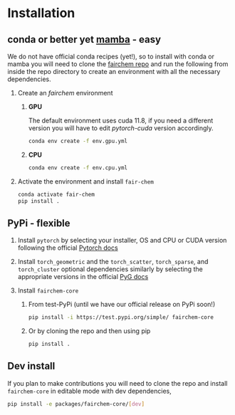 # Installation

## conda or better yet [mamba](https://mamba.readthedocs.io/en/latest/user_guide/mamba.html) - easy

We do not have official conda recipes (yet!), so to install with conda or mamba you will need to clone the
[fairchem repo](https://github.com/FAIR-Chem/fairchem) and run the following from inside the repo directory to create an environment with all the
necessary dependencies.

1. Create an *fairchem* environment
   1. **GPU**

      The default environment uses cuda 11.8, if you need a different version you will have to edit *pytorch-cuda* version
      accordingly.
      ```bash
      conda env create -f env.gpu.yml
      ```

   2. **CPU**
      ```bash
      conda env create -f env.cpu.yml
      ```

2. Activate the environment and install `fair-chem`
   ```bash
   conda activate fair-chem
   pip install .
   ```

## PyPi - flexible
1. Install `pytorch` by selecting your installer, OS and CPU or CUDA version following the official
[Pytorch docs](https://pytorch.org/get-started/locally/)

2. Install `torch_geometric` and the `torch_scatter`, `torch_sparse`, and `torch_cluster` optional dependencies
   similarly by selecting the appropriate versions in the official
   [PyG docs](https://pytorch-geometric.readthedocs.io/en/latest/notes/installation.html)

3. Install `fairchem-core`
   1. From test-PyPi (until we have our official release on PyPi soon!)
      ```bash
      pip install -i https://test.pypi.org/simple/ fairchem-core
      ```
   2. Or by cloning the repo and then using pip
      ```bash
      pip install .
      ```


## Dev install

If you plan to make contributions you will need to clone the repo and install `fairchem-core` in editable mode with dev
dependencies,
```bash
pip install -e packages/fairchem-core/[dev]
```
